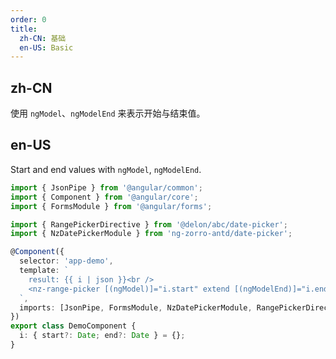 ```yaml
---
order: 0
title:
  zh-CN: 基础
  en-US: Basic
---
```


## zh-CN

使用 `ngModel`、`ngModelEnd` 来表示开始与结束值。

## en-US

Start and end values with `ngModel`, `ngModelEnd`.

```ts
import { JsonPipe } from '@angular/common';
import { Component } from '@angular/core';
import { FormsModule } from '@angular/forms';

import { RangePickerDirective } from '@delon/abc/date-picker';
import { NzDatePickerModule } from 'ng-zorro-antd/date-picker';

@Component({
  selector: 'app-demo',
  template: `
    result: {{ i | json }}<br />
    <nz-range-picker [(ngModel)]="i.start" extend [(ngModelEnd)]="i.end" />
  `,
  imports: [JsonPipe, FormsModule, NzDatePickerModule, RangePickerDirective]
})
export class DemoComponent {
  i: { start?: Date; end?: Date } = {};
}
```
